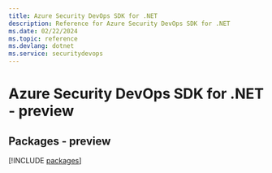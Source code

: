 ```yaml
---
title: Azure Security DevOps SDK for .NET
description: Reference for Azure Security DevOps SDK for .NET
ms.date: 02/22/2024
ms.topic: reference
ms.devlang: dotnet
ms.service: securitydevops
---
```

# Azure Security DevOps SDK for .NET - preview
## Packages - preview
[!INCLUDE [packages](security-devops-index.md)]